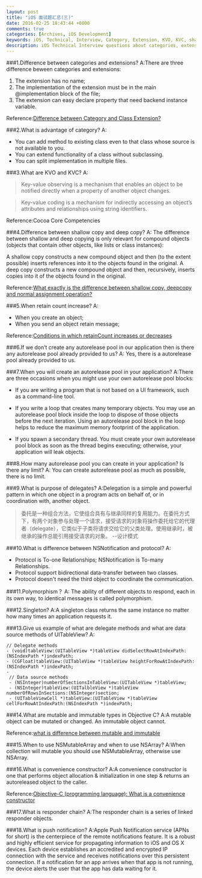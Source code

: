 ```yaml
---
layout: post
title: "iOS 面试题汇总(三)"
date: 2016-02-25 18:43:44 +0800
comments: true
categories: [Archives, iOS Development]
keywords: iOS, Technical, Interview, Category, Extension, KVO, KVC, shallow copy, deep copy
description: iOS Technical Interview questions about categories, extension, KVO, KVC, shallow copy, deep copy and so on.
---
```


###1.Difference between categories and extensions?
A:There are three difference beween categories and extensions:

1. The extension has no name;
2. The implementation of the extension must be in the main @implementation block of the file;
3. The extension can easy declare property that need backend instance variable.

Reference:[Difference between Category and Class Extension?](http://stackoverflow.com/questions/3499704/difference-between-category-and-class-extension)

###2.What is advantage of category?
A:

* You can add method to existing class even to that class whose source is not available to you. 
* You can extend functionality of a class without subclassing. 
* You can split implementation in multiple files. 

###3.What are KVO and KVC?
A:
> Key-value observing is a mechanism that enables an object to be notified directly when a property of another object changes.  

> Key-value coding is a mechanism for indirectly accessing an object’s attributes and relationships using string identifiers. 

Reference:Cocoa Core Competencies
<!-- more -->
###4.Difference between shallow copy and deep copy?
A:
The difference between shallow and deep copying is only relevant for compound objects (objects that contain other objects, like lists or class instances):

A shallow copy constructs a new compound object and then (to the extent possible) inserts references into it to the objects found in the original.
A deep copy constructs a new compound object and then, recursively, inserts copies into it of the objects found in the original.

Reference:[What exactly is the difference between shallow copy, deepcopy and normal assignment operation?](http://stackoverflow.com/questions/17246693/what-exactly-is-the-difference-between-shallow-copy-deepcopy-and-normal-assignm)

###5.When retain count increase?
A:

* When you create an object;
* When you send an object retain message;

Reference:[Conditions in which retainCount increases or decreases](http://stackoverflow.com/questions/4254346/conditions-in-which-retaincount-increases-or-decreases)

###6.If we don’t create any autorelease pool in our application then is there any autorelease pool already provided to us?
A: Yes, there is a autorelease pool already provided to us.

###7.When you will create an autorelease pool in your application?
A:There are three occasions when you might use your own autorelease pool blocks:

* If you are writing a program that is not based on a UI framework, such as a command-line tool.
* If you write a loop that creates many temporary objects.
You may use an autorelease pool block inside the loop to dispose of those objects   before the next iteration. Using an autorelease pool block in the loop helps to  reduce the maximum memory footprint of the application.

* If you spawn a secondary thread.
You must create your own autorelease pool block as soon as the thread begins executing; otherwise, your application will leak objects.

###8.How many autorelease pool you can create in your application? Is there any limit?
A: You can create autorelease pool as much as possible, there is no limit.

###9.What is purpose of delegates?
A:Delegation is a simple and powerful pattern in which one object in a program acts on behalf of, or in coordination with, another object.

>委托是一种组合方法，它使组合具有与继承同样的复用能力。在委托方式下，有两个对象参与处理一个请求，接受请求的对象将操作委托给它的代理者（delegate），它类似于子类将请求交给它的父类处理。使用继承时，被继承的操作总能引用接受请求的对象。 --设计模式

###10.What is difference between NSNotification and protocol?
A:

* Protocol is To-one Relationships; NSNotification is To-many Relationships.
* Protocol support bidirectional data-transfer between two classes.
* Protocol doesn't need the third object to coordinate the communication.

###11.Polymorphism？
A: The ability of different objects to respond, each in its own way, to identical messages is called polymorphism.

###12.Singleton?
A:A singleton class returns the same instance no matter how many times an application requests it.

###13.Give us example of what are delegate methods and what are data source methods of UITableView?
A:

```objc
// Delegate methods
- (void)tableView:(UITableView *)tableView didSelectRowAtIndexPath:(NSIndexPath *)indexPath;
- (CGFloat)tableView:(UITableView *)tableView heightForRowAtIndexPath:(NSIndexPath *)indexPath;
- 
 // Data source methods
 - (NSInteger)numberOfSectionsInTableView:(UITableView *)tableView;
 - (NSInteger)tableView:(UITalbleView *)tableView numberOfRowsInSections:(NSInteger)section;
 - (UITableViewCell *)tableView:(UITableView *)tableView cellForRowAtIndexPath:(NSIndexPath *)indexPath;

```

###14.What are mutable and immutable types in Objective C?
A:A mutable object can be mutated or changed. An immutable object cannot. 

Reference:[what is difference between mutable and immutable](http://stackoverflow.com/questions/7071096/what-is-difference-between-mutable-and-immutable)

###15.When to use NSMutableArray and when to use NSArray?
A:When collection will mutable you should use NSMutableArray, otherwise use NSArray.

###16.What is convenience constructor?
A:A convenience constructor is one that performs object allocation & initialization in one step & returns an autoreleased object to the caller.

Reference:[Objective-C (programming language): What is a convenience constructor](https://www.quora.com/Objective-C-programming-language/What-is-a-convenience-constructor)

###17.What is responder chain?
A:The responder chain is a series of linked responder objects. 

###18.What is push notification?
A:Apple Push Notification service (APNs for short) is the centerpiece of the remote notifications feature. It is a robust and highly efficient service for propagating information to iOS and OS X devices. Each device establishes an accredited and encrypted IP connection with the service and receives notifications over this persistent connection. If a notification for an app arrives when that app is not running, the device alerts the user that the app has data waiting for it.


